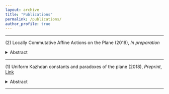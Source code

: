 ```yaml
---
layout: archive
title: "Publications"
permalink: /publications/
author_profile: true
---
```


-----

(2) Locally Commutative Affine Actions on the Plane (2019), _In preparation_
<details>
  <summary>Abstract</summary>
We prove a refinement of the strong Tits alternative in the case of affine transformations of the plane. More precisely, we prove that there exists $N\in\mathbb{N}^*$ such that for any finite symmetric subset $S\subset \mathrm{SL}(2,\bar{\mathbb{Q}})\ltimes\bar{\mathbb{Q}}{}^2$ generating a non-virtually solvable subgroup without a global fixed point in $\bar{\mathbb{Q}}{}^2$, there exist two words $a$ and $b$ in the generators of $S$ of length less than $N$, generating a non-abelian free group $\mathrm{F}_2$ such that the action $\langle a,b\rangle=\mathrm{F}_2\curvearrowright \bar{\mathbb{Q}}{}^2$ is locally commutative.
</details>

-----

(1) Uniform Kazhdan constants and paradoxes of the plane (2018), _Preprint_, [Link](https://www.dropbox.com/s/4rgrckaz0qsypln/Uniform-Kazhdan-February-2019.pdf?dl=0)
<details>
  <summary>Abstract</summary>
Let $G=\mathrm{SL}(2,\mathbb{Z})\ltimes\mathbb{Z}^2$ and $H=\mathrm{SL}(2,\mathbb{Z})$. We prove that the action $G\curvearrowright\mathbb{R}^2$ is uniformly non-amenable and that the quasi-regular representation of $G$ on $\ell^2(G/H)$ has a uniform spectral gap. Both results are a consequence of a uniform quantitative form of ping-pong for affine transformations, which we establish here.
</details>

-----
